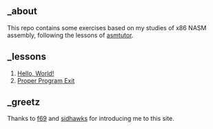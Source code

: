 ## \_about

This repo contains some exercises based on my studies of x86 NASM assembly, following the lessons of [asmtutor](https://asmtutor.com/).

## \_lessons

1. [Hello, World!](./1/)
2. [Proper Program Exit](./2/)

## \_greetz

Thanks to [f69](https://github.com/0xf69/) and [sidhawks](https://github.com/sidhawkss) for introducing me to this site.

